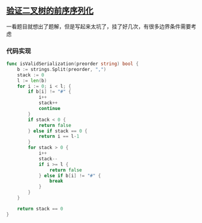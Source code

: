 ## [验证二叉树的前序序列化](https://leetcode-cn.com/problems/verify-preorder-serialization-of-a-binary-tree/)

一看题目就想出了题解，但是写起来太坑了，挂了好几次，有很多边界条件需要考虑



### 代码实现

```go
func isValidSerialization(preorder string) bool {
	b := strings.Split(preorder, ",")
	stack := 0
	l := len(b)
	for i := 0; i < l; {
		if b[i] != "#" {
			i++
			stack++
			continue
		}
		if stack < 0 {
			return false
		} else if stack == 0 {
			return i == l-1
		}
		for stack > 0 {
			i++
			stack--
			if i >= l {
				return false
			} else if b[i] != "#" {
				break
			}
		}
	}

	return stack == 0
}
```

